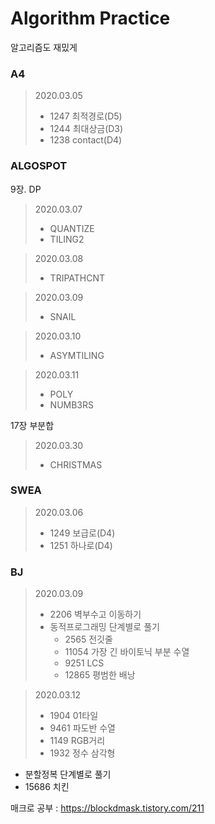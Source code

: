 # Algorithm Practice
알고리즘도 재밌게

### A4

> 2020.03.05
> - 1247 최적경로(D5)
> - 1244 최대상금(D3)
> - 1238 contact(D4)

### ALGOSPOT

9장. DP

> 2020.03.07
> - QUANTIZE
> - TILING2

> 2020.03.08
> - TRIPATHCNT

> 2020.03.09
> - SNAIL

> 2020.03.10
> - ASYMTILING

> 2020.03.11
> - POLY
> - NUMB3RS

17장 부분합
> 2020.03.30
> - CHRISTMAS

### SWEA

> 2020.03.06
> - 1249 보급로(D4)
> - 1251 하나로(D4)



### BJ
> 2020.03.09
> - 2206 벽부수고 이동하기
> - 동적프로그래밍 단계별로 풀기
>   - 2565 전깃줄
>   - 11054 가장 긴 바이토닉 부분 수열
>   - 9251 LCS
>   - 12865 평범한 배낭

> 2020.03.12
> - 1904 01타일
> - 9461 파도반 수열
> - 1149 RGB거리
> - 1932 정수 삼각형

- 분할정복 단계별로 풀기
- 15686 치킨

매크로 공부 : https://blockdmask.tistory.com/211